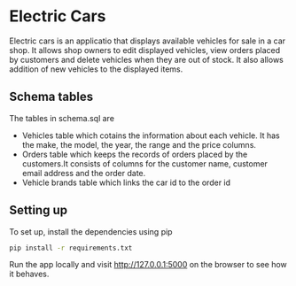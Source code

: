 # Electric Cars

Electric cars is an applicatio that displays available vehicles for sale in a car shop.
It allows shop owners to edit displayed vehicles, view orders placed by customers and delete vehicles when they are out of stock. It also allows addition of new vehicles to the displayed items. 



## Schema tables
 The tables in schema.sql are

 - Vehicles table which cotains the information about each vehicle. It has the make, the model, the year, the range and the price columns.
 - Orders table which keeps the records of orders placed by the customers.It consists of columns for the customer name, customer email address and the order date.
 - Vehicle brands table which links the car id to the order id 

 ## Setting up
 To set up, install the dependencies using pip
 ```sh
 pip install -r requirements.txt
 ```
Run the app locally and visit http://127.0.0.1:5000 on the browser to see how it behaves.

